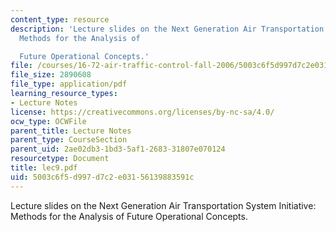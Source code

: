 ```yaml
---
content_type: resource
description: 'Lecture slides on the Next Generation Air Transportation System Initiative:
  Methods for the Analysis of

  Future Operational Concepts.'
file: /courses/16-72-air-traffic-control-fall-2006/5003c6f5d997d7c2e03156139883591c_lec9.pdf
file_size: 2890608
file_type: application/pdf
learning_resource_types:
- Lecture Notes
license: https://creativecommons.org/licenses/by-nc-sa/4.0/
ocw_type: OCWFile
parent_title: Lecture Notes
parent_type: CourseSection
parent_uid: 2ae02db3-1bd3-5af1-2683-31807e070124
resourcetype: Document
title: lec9.pdf
uid: 5003c6f5-d997-d7c2-e031-56139883591c
---
```

Lecture slides on the Next Generation Air Transportation System Initiative: Methods for the Analysis of
Future Operational Concepts.